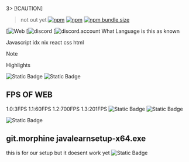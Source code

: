 3> [!CAUTION]
> not out yet
[![npm](https://img.shields.io/npm/v/win7-ui)](http://npm.im/win7-ui)
[![npm](https://img.shields.io/npm/dt/win7-ui)](http://npm.im/win7-ui)
[![npm bundle size](https://img.shields.io/bundlephobia/minzip/win7-ui)](https://bundlephobia.com/result?p=win7-ui)


[![Web](https://9000-idx-javalearn-1742664271096.cluster-wfwbjypkvnfkaqiqzlu3ikwjhe.cloudworkstations.dev/?monospaceUid=436057&embedded=0)
[![discord](https://discord.gg/7xRjzB2x)
[![discord.account](https://discord.gg)
What Language is this as known 

Javascript 
idx
nix
react
css
html
> [!NOTE]  
> Highlights


 
![Static Badge](https://img.shields.io/badge/License-cyan)
![Static Badge](https://img.shields.io/badge/Javalearn-main-blue)
## FPS OF WEB
1.0:3FPS
1.1:60FPS
1.2:700FPS
1.3:201FPS
![Static Badge](https://img.shields.io/badge/Hi%20Everyone-cyan)
![Static Badge](https://img.shields.io/badge/Javalearn-main-blue)

![Static Badge](https://img.shields.io/badge/fun%20time-cyan)
## git.morphine javalearnsetup-x64.exe
this is for our setup but it doesent work yet
![Static Badge](https://img.shields.io/badge/label-red)

